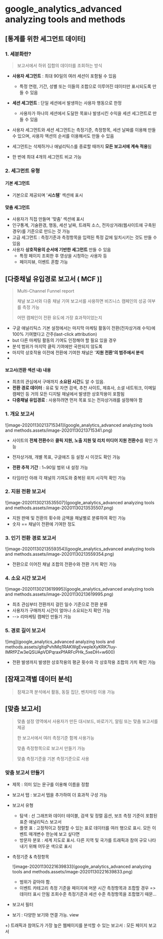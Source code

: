 # google_analytics_advanced analyzing tools and methods

## [통계를 위한 세그먼트 데이터]

### 1. 세분화란?

> 보고서에서 하위 집합의 데이터를 조회하는 방식

- **사용자 세그먼트** : 최대 90일의 여러 세션이 포함될 수 있음
  - 특정 연령, 기간, 성별 또는 이들의 조합으로 이루어진 데이터만 표시되도록 만들 수 있음
- **세션 세그먼트** : 단일 세션에서 발생하는 사용자 행동으로 한정
  - 사용자가 하나의 세션에서 도달한 목표나 발생시킨 수익을 세션 세그먼트로 만들 수 있음



- 사용자 세그먼트와 세션 세그먼트는 측정기준, 측정항목, 세션 날짜를 이용해 만들 수 있으며, 사용자 액션의 순서를 이용해서도 만들 수 있음
- 세그먼트는 삭제하거나 애널리틱스를 종료할 때까지 **모든 보고서에 계속 적용**됨
- 한 번에 최대 4개의 세그먼트 비교 가능

### 2. 세그먼트 유형

#### 기본 세그먼트

- 기본으로 제공되며 '**시스템**' 섹션에 표시

#### 맞춤 세그먼트

- 사용자가 직접 만들며 '맞춤' 섹션에 표시
- 인구통계, 기술환경, 행동, 세션 날짜, 트래픽 소스, 전자상거래(웹사이트에 구축된 경우)를 기준으로 만드는 것 가능
- 고급 세그먼트 : 측정기준과 측정항목을 입력된 특정 값에 일치시키는 것도 만들 수 있음
- 사용자 **상호작용의 순서에 기반한 세그먼트** 만들 수 있음
  - 특정 페이지 조회한 후 영상을 시청하는 사용자 등
  - 페이지뷰, 이벤트 혼합 가능





## [다중채널 유입경로 보고서 ( MCF )]

> Multi-Channel Funnel report
>
> 채널 보고서와 다중 채널 기여 보고서를 사용하면 비즈니스 캠페인의 성공 여부를 측정 가능
>
> 어떤 캠페인이 전환 유도에 가장 효과적이었는지

- 구글 애널리틱스 기본 설정에서는 마지막 마케팅 활동이 전환(전자상거래 수익)에 100% 기여했다고 간주(last-click attribution)
- but 다른 마케팅 활동의 기여도 인정해야 할 필요 있을 경우
- 분석 범위가 마지막 클릭 기여에만 국한되지 않도록
- 마지막 상호작용 이전에 전환에 기여한 채널은 '**지원 전환'의 범주에서 분석**
- 

#### 보고서(전환 섹션 내) 내용

- 최초의 관심에서 구매까지 **소요된 시간**도 알 수 있음. 
- **전환 경로 데이터** : 유료 및 자연 검색, 추천 사이트, 제휴사, 소셜 네트워크, 이메일 캠페인 등 거의 모든 디지털 채널에서 발생한 상호작용이 포함됨
- **다중채널 유입경로** : 사용하려면 먼저 목표 또는 전자상거래를 설정해야 함



### 1. 개요 보고서

![image-20201130213715341](google_analytics_advanced analyzing tools and methods.assets/image-20201130213715341.png)

- 사이트의 **전체 전환수**와 **클릭 지원, 노출 지원 및 리치 미디어 지원 전환수**를 확인 가능

- 전자상거래, 개별 목표, 구글애즈 등 설정 시 이것도 확인 가능
- **전환 추적 기간** : 1~90일 범위 내 설정 가능
- 타임라인 아래 각 채널의 기여도와 중복된 위치 시각적 확인 가능

### 2. 지원 전환 보고서

![image-20201130213535507](google_analytics_advanced analyzing tools and methods.assets/image-20201130213535507.png)

- 지원 판매 및 전환의 횟수와 금액을 채널별로 분류하여 확인 가능
- 숫자 == 채널이 전환에 기여한 정도

### 3. 인기 전환 경로 보고서

![image-20201130213559354](google_analytics_advanced analyzing tools and methods.assets/image-20201130213559354.png)

- 전환으로 이어진 채널 조합의 전환수와 전환 가치 확인 가능

###  4. 소요 시간 보고서

![image-20201130213619995](google_analytics_advanced analyzing tools and methods.assets/image-20201130213619995.png)

- 최초 관심부터 전환까지 걸린 일수 기준으로 전환 분류
- 사용자가 구매까지 시간이 얼마나 소요되는지 확인 가능
- --> 리마케팅 캠페인 만들기 가능

### 5. 경로 길이 보고서

![img](google_analytics_advanced analyzing tools and methods.assets/gltqPvhlMq1RAKWgEvwpleXyKRK7Iuy-lMRfPZw3eQSUApVDPqraxPfARFcPHk_5xeDH=w600)

- 전환 발생까지 발생한 상호작용의 평균 횟수와 각 상호작용 조합의 가치 확인 가능



## [잠재고객별 데이터 분석]

> 잠재고객 분석에서 활동, 동질 집단, 벤치마킹 이용 가능



## [맞춤 보고서]

> 맞춤 설정 영역에서 사용자가 만든 대시보드, 바로가기, 알림 또는 맞춤 보고서를 제공
>
> 한 보고서에서 여러 측정기준 함께 사용가능
>
> 맞춤 측정항목으로 보고서 만들기 가능
>
> 맞춤 측정기준을 기본 측정기준으로 사용



### 맞춤 보고서 만들기

- 제목 : 의미 있는 문구를 이용해 이름을 정함

- 보고서 탭 : 보고서 탭을 추가하여 더 효과적 구성 가능

- 보고서 유형

  - 탐색 : 선 그래프와 데이터 테이블, 검색 및 정렬 옵션, 보조 측정 기준이 포함된 표준 애널리틱스 보고서
  - 플랫 표 : 고정적이고 정렬할 수 있는 표로 데이터를 여러 행으로 표시. 모든 이벤트 매개변수 한눈에 보고 싶다면
  - 방문자 분포 : 세계 지도로 표시. 다른 지역 및 국가를 트래픽과 참여 규모 나타내기 위해 어두운 색으로 표시

- 측정기준 & 측정항목

  ![image-20201130221639833](google_analytics_advanced analyzing tools and methods.assets/image-20201130221639833.png)

  - 범위가 같아야 함. 
  - 이벤트 카테고리 측정 기준을 페이지에 머문 시간 측정항목과 조합할 경우 => 데이터 표시 안됨
    조회수준 측정기준과 세션 수준 측정항목을 조합했기 때문...

- 보고서 필터

- 보기 : 다양한 보기와 연결 가능. view





+) 트래픽과 참여도가 가장 높은 웹페이지를 분석할 수 있는 보고서 : 모든 페이지 보고서